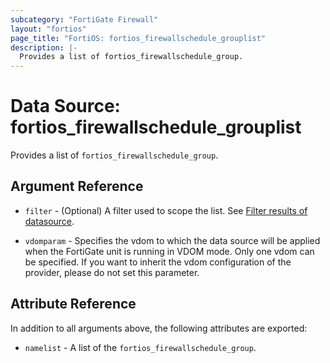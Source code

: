 ```yaml
---
subcategory: "FortiGate Firewall"
layout: "fortios"
page_title: "FortiOS: fortios_firewallschedule_grouplist"
description: |-
  Provides a list of fortios_firewallschedule_group.
---
```


# Data Source: fortios_firewallschedule_grouplist
Provides a list of `fortios_firewallschedule_group`.

## Argument Reference

* `filter` - (Optional) A filter used to scope the list. See [Filter results of datasource](https://registry.terraform.io/providers/poroping/fortios/latest/docs/guides/fgt_filter).

* `vdomparam` - Specifies the vdom to which the data source will be applied when the FortiGate unit is running in VDOM mode. Only one vdom can be specified. If you want to inherit the vdom configuration of the provider, please do not set this parameter.

## Attribute Reference

In addition to all arguments above, the following attributes are exported:

* `namelist` -  A list of the `fortios_firewallschedule_group`.
